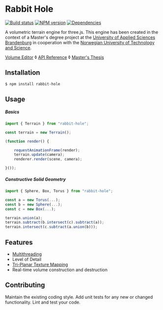 # Rabbit Hole
[![Build status](https://travis-ci.org/vanruesc/rabbit-hole.svg?branch=master)](https://travis-ci.org/vanruesc/rabbit-hole)
[![NPM version](https://badge.fury.io/js/rabbit-hole.svg)](http://badge.fury.io/js/rabbit-hole)
[![Dependencies](https://david-dm.org/vanruesc/rabbit-hole.svg?branch=master)](https://david-dm.org/vanruesc/rabbit-hole)

A volumetric terrain engine for three.js. This engine has been created in the context of a Master's degree project at
the [University of Applied Sciences Brandenburg](https://www.th-brandenburg.de) in cooperation with the
[Norwegian University of Technology and Science](https://www.ntnu.no).

[Volume Editor](http://vanruesc.github.io/rabbit-hole/public/editor) &loz;
[API Reference](http://vanruesc.github.io/rabbit-hole/docs) &loz;
[Master's Thesis]()


## Installation

```sh
$ npm install rabbit-hole
``` 


## Usage

##### Basics

```javascript
import { Terrain } from "rabbit-hole";

const terrain = new Terrain();

(function render() {

	requestAnimationFrame(render);
	terrain.update(camera);
	renderer.render(scene, camera);

}());
```

##### Constructive Solid Geometry

```javascript
import { Sphere, Box, Torus } from "rabbit-hole";

const a = new Torus(...);
const b = new Sphere(...);
const c = new Box(...);

terrain.union(a);
terrain.subtract(b.intersect(c).subtract(a));
terrain.intersect(c.subtract(a.union(b)));
```


## Features

- [Multithreading](https://developer.mozilla.org/en-US/docs/Web/API/Web_Workers_API/Using_web_workers)
- Level of Detail
- [Tri-Planar Texture Mapping](http://http.developer.nvidia.com/GPUGems3/gpugems3_ch01.html)
- Real-time volume construction and destruction


## Contributing

Maintain the existing coding style. Add unit tests for any new or changed functionality. Lint and test your code.
